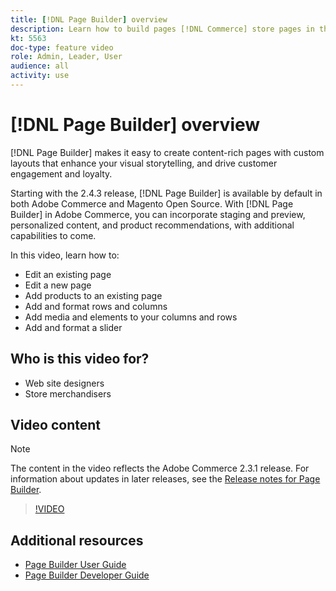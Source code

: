 ```yaml
---
title: [!DNL Page Builder] overview
description: Learn how to build pages [!DNL Commerce] store pages in the Admin using [!DNL Page Builder].
kt: 5563
doc-type: feature video
role: Admin, Leader, User
audience: all
activity: use
---
```


# [!DNL Page Builder] overview

[!DNL Page Builder] makes it easy to create content-rich pages with custom layouts that enhance your visual storytelling, and drive customer engagement and loyalty. 

Starting with the 2.4.3 release, [!DNL Page Builder] is available by default in both Adobe Commerce and Magento Open Source. With [!DNL Page Builder] in Adobe Commerce, you can incorporate staging and preview, personalized content, and product recommendations, with additional capabilities to come.

In this video, learn how to:

- Edit an existing page
- Edit a new page
- Add products to an existing page
- Add and format rows and columns
- Add media and elements to your columns and rows
- Add and format a slider
  
## Who is this video for?

- Web site designers
- Store merchandisers

## Video content

>[!NOTE]
>
>The content in the video reflects the Adobe Commerce 2.3.1 release. For information about updates in later releases, see the [Release notes for Page Builder](https://devdocs.magento.com/page-builder/docs/release-notes.html).

>[!VIDEO](https://video.tv.adobe.com/v/35783?quality=12&learn=on)

## Additional resources

- [Page Builder User Guide](https://docs.magento.com/user-guide/cms/page-builder.html)
- [Page Builder Developer Guide](https://devdocs.magento.com/page-builder/docs/index.html)

